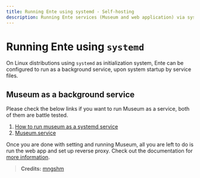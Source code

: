 ```yaml
---
title: Running Ente using systemd - Self-hosting
description: Running Ente services (Museum and web application) via systemd
---
```


# Running Ente using `systemd`

On Linux distributions using `systemd` as initialization system, Ente can be configured to run as a background service, upon system startup by  service files.

## Museum as a background service

Please check the below links if you want to run Museum as a service, both of them are battle tested.

1. [How to run museum as a systemd service](https://gist.github.com/mngshm/a0edb097c91d1dc45aeed755af310323)
2. [Museum.service](https://github.com/ente-io/ente/blob/23e678889189157ecc389c258267685934b83631/server/scripts/deploy/museum.service#L4)

Once you are done with setting and running Museum, all you are left to do is run the web app and set up reverse proxy. Check out the documentation for [more information](/self-hosting/installation/manual#step-3-configure-web-application).

> **Credits:** [mngshm](https://github.com/mngshm)